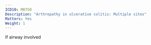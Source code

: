 ```yaml
---
ICD10: M0750
Description: "Arthropathy in ulcerative colitis: Multiple sites"
Matters: Yes
Weight: 1
---
```

If airway involved
